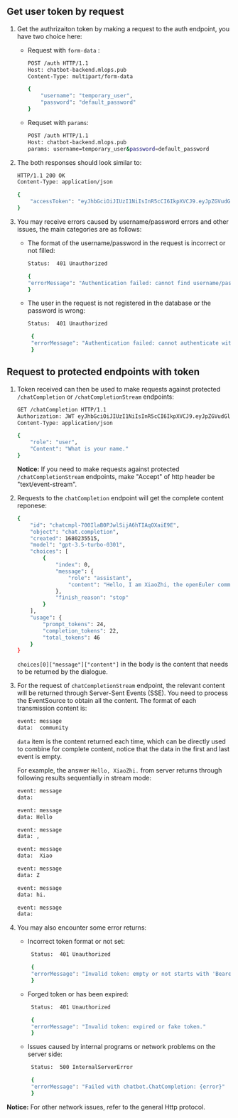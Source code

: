 ## Get user token by request  
1. Get the authrizaiton token by making a request to the auth endpoint, you have two choice here:  

    *  Request with `form-data` :
        ```bash  
        POST /auth HTTP/1.1
        Host: chatbot-backend.mlops.pub
        Content-Type: multipart/form-data

        {
            "username": "temporary_user",
            "password": "default_password"
        }
        ```
    * Requset with `params`:
        ```bash  
        POST /auth HTTP/1.1
        Host: chatbot-backend.mlops.pub
        params: username=temporary_user&password=default_password
        ```

2. The both responses should look similar to:
    ```bash
    HTTP/1.1 200 OK
    Content-Type: application/json

    {
        "accessToken": "eyJhbGciOiJIUzI1NiIsInR5cCI6IkpXVCJ9.eyJpZGVudGl0eSI6MSwiaWF0IjoxNDQ0OTE3NjQwLCJuYmYiOjE0NDQ5MTc2NDAsImV4cCI6MTQ0NDkxNzk0MH0.KPmI6WSjRjlpzecPvs3q_T3cJQvAgJvaQAPtk1abC_E"
    }
    ```

3. You may receive errors caused by username/password errors and other issues, the main categories are as follows:
    * The format of the username/password in the request is incorrect or not filled:
        ```bash
        Status:  401 Unauthorized

        {
        "errorMessage": "Authentication failed: cannot find username/password in request body."
        }
        ```
    * The user in the request is not registered in the database or the password is wrong:
        ```bash
        Status:  401 Unauthorized

         {
         "errorMessage": "Authentication failed: cannot authenticate with provided username and password."
         }
        ```

## Request to protected endpoints with token
1. Token received can then be used to make requests against protected `/chatCompletion` or `/chatCompletionStream` endpoints:
    ```bash
    GET /chatCompletion HTTP/1.1
    Authorization: JWT eyJhbGciOiJIUzI1NiIsInR5cCI6IkpXVCJ9.eyJpZGVudGl0eSI6MSwiaWF0IjoxNDQ0OTE3NjQwLCJuYmYiOjE0NDQ5MTc2NDAsImV4cCI6MTQ0NDkxNzk0MH0.KPmI6WSjRjlpzecPvs3q_T
    Content-Type: application/json

    {
        "role": "user",
        "Content": "What is your name."
    }
    ```
    **Notice:** If you need to make requests against protected `/chatCompletionStream` endpoints, make "Accept" of http header be "text/event-stream".

2. Requests to the `chatCompletion` endpoint will get the complete content reponese:
    ```bash
    {
        "id": "chatcmpl-700IlaB0PJwlSijA6hTIAqOXaiE9E",
        "object": "chat.completion",
        "created": 1680235515,
        "model": "gpt-3.5-turbo-0301",
        "choices": [
            {
                "index": 0,
                "message": {
                    "role": "assistant",
                    "content": "Hello, I am XiaoZhi, the openEuler community assistant. How may I assist you today?"
                },
                "finish_reason": "stop"
            }
        ],
        "usage": {
            "prompt_tokens": 24,
            "completion_tokens": 22,
            "total_tokens": 46
        }
    }
    ```
    `choices[0]["message"]["content"]` in the body is the content that needs to be returned by the dialogue.

3. For the request of `chatCompletionStream` endpoint, the relevant content will be returned through Server-Sent Events (SSE). You need to process the EventSource to obtain all the content. The format of each transmission content is:
    ```bash
    event: message
    data:  community
    ```
    `data` item is the content returned each time, which can be directly used to combine for complete content, notice that the data in the first and last event is empty.

    For example, the answer `Hello, XiaoZhi.` from server returns through following results sequentially in stream mode:
    ```bash
    event: message
    data: 

    event: message
    data: Hello

    event: message
    data: ,

    event: message
    data:  Xiao

    event: message
    data: Z

    event: message
    data: hi.

    event: message
    data: 
    ```

4. You may also encounter some error returns:

    * Incorrect token format or not set:
        ```bash
         Status:  401 Unauthorized

         {
         "errorMessage": "Invalid token: empty or not starts with 'Bearer '"
         }
        ```
    * Forged token or has been expired:
        ```bash
         Status:  401 Unauthorized

         {
         "errorMessage": "Invalid token: expired or fake token."
         }
        ```
    * Issues caused by internal programs or network problems on the server side:
        ```bash
         Status:  500 InternalServerError

         {
         "errorMessage": "Failed with chatbot.ChatCompletion: {error}"
         }
        ```

**Notice:** For other network issues, refer to the general Http protocol.
